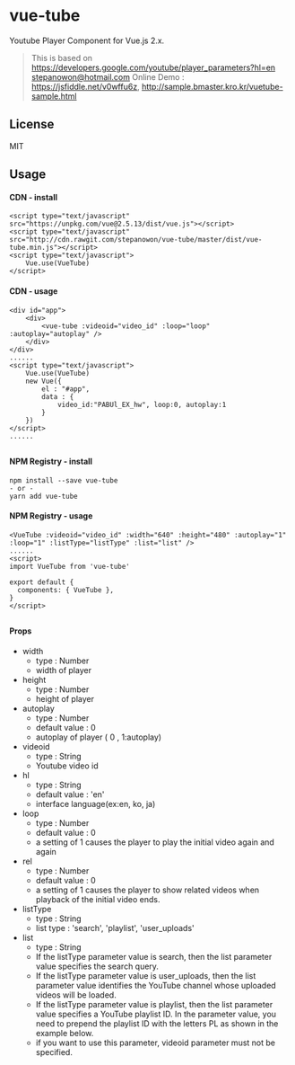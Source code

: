 # vue-tube 
Youtube Player Component for Vue.js 2.x. 
> This is based on https://developers.google.com/youtube/player_parameters?hl=en
> stepanowon@hotmail.com
> Online Demo : https://jsfiddle.net/v0wffu6z, http://sample.bmaster.kro.kr/vuetube-sample.html
## License
MIT
## Usage  
#### CDN - install
~~~
<script type="text/javascript" src="https://unpkg.com/vue@2.5.13/dist/vue.js"></script>
<script type="text/javascript" src="http://cdn.rawgit.com/stepanowon/vue-tube/master/dist/vue-tube.min.js"></script>
<script type="text/javascript">
    Vue.use(VueTube)
</script>
~~~
#### CDN - usage
~~~
<div id="app">
    <div>
        <vue-tube :videoid="video_id" :loop="loop" :autoplay="autoplay" />
    </div>
</div>
......
<script type="text/javascript">
    Vue.use(VueTube)
    new Vue({
        el : "#app",
        data : {
            video_id:"PABUl_EX_hw", loop:0, autoplay:1
        }
    })
</script>
......
~~~
##
#### NPM Registry - install
~~~
npm install --save vue-tube
- or -
yarn add vue-tube
~~~

#### NPM Registry - usage
~~~
<VueTube :videoid="video_id" :width="640" :height="480" :autoplay="1" :loop="1" :listType="listType" :list="list" />
......
<script>
import VueTube from 'vue-tube'

export default {
  components: { VueTube },
}
</script>
~~~
##
#### Props
   * width
      - type : Number
      - width of player 
   * height 
     - type : Number
     - height of player
   * autoplay 
      - type : Number
      - default value : 0
      - autoplay of player ( 0 , 1:autoplay) 
   * videoid 
      - type : String 
      - Youtube video id
   * hl 
      - type : String
      - default value : 'en' 
      - interface language(ex:en, ko, ja)
   * loop
      - type : Number
      - default value : 0
      - a setting of 1 causes the player to play the initial video again and again
   * rel
      - type : Number
      - default value : 0
      - a setting of 1 causes the player to show related videos when playback of the initial video ends.
   * listType
	   - type : String
	   - list type : 'search', 'playlist', 'user_uploads'
   * list
      - type : String
      - If the listType parameter value is search, then the list parameter value specifies the search query.
      - If the listType parameter value is user_uploads, then the list parameter value identifies the YouTube channel whose uploaded videos will be loaded.
      - If the listType parameter value is playlist, then the list parameter value specifies a YouTube playlist ID. In the parameter value, you need to prepend the playlist ID with the letters PL as shown in the example below.
      - if you want to use this parameter, videoid parameter must not be specified. 
 



